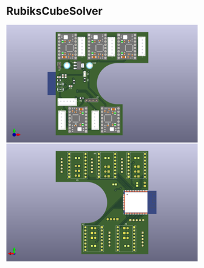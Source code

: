 # RubiksCubeSolver

<img src="./Images/front.png" alt="front" width="600px">

<img src="./Images/back.png" alt="back" width="600px">
